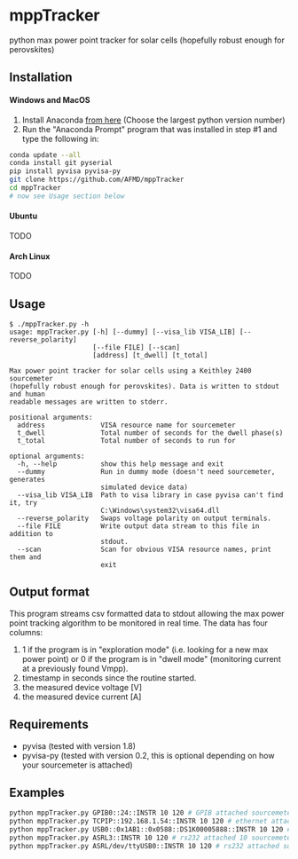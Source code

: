 # mppTracker
python max power point tracker for solar cells (hopefully robust enough for perovskites)  

## Installation
#### Windows and MacOS
1. Install Anaconda [from here](https://www.continuum.io/downloads) (Choose the largest python version number)
1. Run the "Anaconda Prompt" program that was installed in step #1 and type the following in:

  ```bash
conda update --all
conda install git pyserial
pip install pyvisa pyvisa-py
git clone https://github.com/AFMD/mppTracker
cd mppTracker
# now see Usage section below
```  

#### Ubuntu
  TODO  

#### Arch Linux
  TODO  

## Usage
```
$ ./mppTracker.py -h
usage: mppTracker.py [-h] [--dummy] [--visa_lib VISA_LIB] [--reverse_polarity]
                     [--file FILE] [--scan]
                     [address] [t_dwell] [t_total]

Max power point tracker for solar cells using a Keithley 2400 sourcemeter
(hopefully robust enough for perovskites). Data is written to stdout and human
readable messages are written to stderr.

positional arguments:
  address              VISA resource name for sourcemeter
  t_dwell              Total number of seconds for the dwell phase(s)
  t_total              Total number of seconds to run for

optional arguments:
  -h, --help           show this help message and exit
  --dummy              Run in dummy mode (doesn't need sourcemeter, generates
                       simulated device data)
  --visa_lib VISA_LIB  Path to visa library in case pyvisa can't find it, try
                       C:\Windows\system32\visa64.dll
  --reverse_polarity   Swaps voltage polarity on output terminals.
  --file FILE          Write output data stream to this file in addition to
                       stdout.
  --scan               Scan for obvious VISA resource names, print them and
                       exit
```

## Output format
This program streams csv formatted data to stdout allowing the max power point tracking algorithm to be monitored in real time. The data has four columns:

1. 1 if the program is in "exploration mode" (i.e. looking for a new max power point) or 0 if the program is in "dwell mode" (monitoring current at a previously found Vmpp).
1. timestamp in seconds since the routine started.  
1. the measured device voltage [V]
1. the measured device current [A]

## Requirements
* pyvisa (tested with version 1.8)
* pyvisa-py (tested with version 0.2, this is optional depending on how your sourcemeter is attached)

## Examples
```bash
python mppTracker.py GPIB0::24::INSTR 10 120 # GPIB attached sourcemeter
python mppTracker.py TCPIP::192.168.1.54::INSTR 10 120 # ethernet attached sourcemeter
python mppTracker.py USB0::0x1AB1::0x0588::DS1K00005888::INSTR 10 120 # USB attached sourcemeter
python mppTracker.py ASRL3::INSTR 10 120 # rs232 attached 10 sourcemeter on com3
python mppTracker.py ASRL/dev/ttyUSB0::INSTR 10 120 # rs232 attached sourcemeter
```
